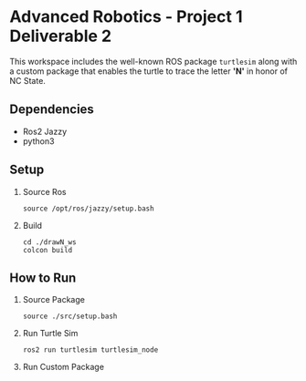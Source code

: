 # Advanced Robotics - Project 1 Deliverable 2
This workspace includes the well-known ROS package `turtlesim` along with a custom package that enables the turtle to trace the letter **'N'** in honor of NC State.

## Dependencies
* Ros2 Jazzy
* python3

## Setup

1) Source Ros
    ```
    source /opt/ros/jazzy/setup.bash
    ```

2) Build
    ```
    cd ./drawN_ws
    colcon build
    ```

## How to Run
1) Source Package
    ```
    source ./src/setup.bash
    ```

2) Run Turtle Sim
    ```
    ros2 run turtlesim turtlesim_node
    ```

3) Run Custom Package
    ```
    ```